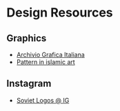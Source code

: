 # Design Resources

## Graphics

* [Archivio Grafica Italiana](http://www.archiviograficaitaliana.com/)
* [Pattern in islamic art](http://patterninislamicart.com/)


## Instagram

* [Soviet Logos @ IG](https://www.instagram.com/soviet_logos/)
